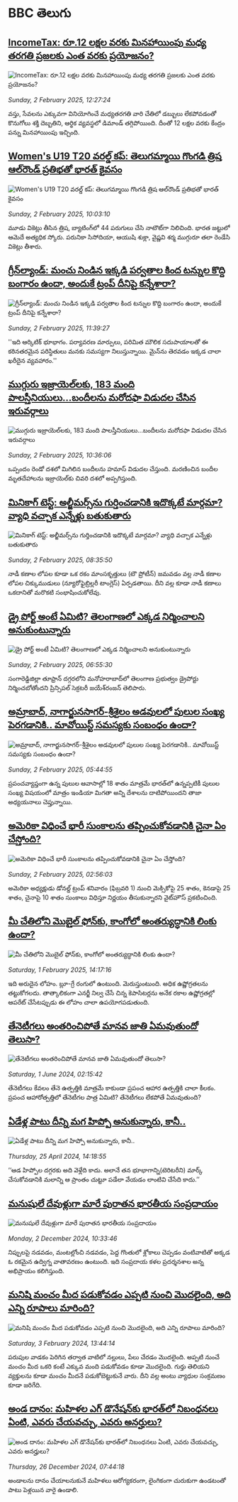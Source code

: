 # BBC తెలుగు## [IncomeTax: రూ.12 లక్షల వరకు మినహాయింపు మధ్య తరగతి ప్రజలకు ఎంత వరకు ప్రయోజనం?](https://www.bbc.com/telugu/articles/c0qw4y0p9xpo?at_campaign=githubrss)![IncomeTax: రూ.12 లక్షల వరకు మినహాయింపు మధ్య తరగతి ప్రజలకు ఎంత వరకు ప్రయోజనం?](https://ichef.bbci.co.uk/ace/standard/240/cpsprodpb/5648/live/9d243730-e159-11ef-a819-277e390a7a08.jpg)_Sunday, 2 February 2025, 12:27:24_వస్తు, సేవలను ఎక్కువగా వినియోగించే మధ్యతరగతి వారి చేతిలో డబ్బులు లేకపోవడంతో కొనుగోలు శక్తి దెబ్బతిని, ఆర్థిక వ్యవస్థలో డిమాండ్‌ తగ్గిపోయింది. దీంతో 12 లక్షల వరకు కేంద్రం పన్ను మినహాయింపు ఇచ్చింది.## [Women's U19 T20 వరల్డ్ కప్: తెలుగమ్మాయి గొంగడి త్రిష ఆల్‌రౌండ్ ప్రతిభతో భారత్‌‌ కైవసం](https://www.bbc.com/telugu/articles/cgmyzrr9g3po?at_campaign=githubrss)![Women's U19 T20 వరల్డ్ కప్: తెలుగమ్మాయి గొంగడి త్రిష ఆల్‌రౌండ్ ప్రతిభతో భారత్‌‌ కైవసం](https://ichef.bbci.co.uk/ace/standard/240/cpsprodpb/208a/live/2a5cde50-e14f-11ef-bd1b-d536627785f2.jpg)_Sunday, 2 February 2025, 10:03:10_మూడు వికెట్లు తీసిన త్రిష, బ్యాటింగ్‌లో 44 పరుగులు చేసి నాటౌట్‌గా నిలిచింది. భారత జట్టులో ఆమెదే అత్యధిక స్కోరు. పరునికా సిసోదియా, ఆయుషి శుక్లా, వైష్ణవి శర్మ ముగ్గురూ తలా రెండేసి వికెట్లు తీశారు.## [గ్రీన్‌ల్యాండ్: మంచు నిండిన ఇక్కడి పర్వతాల కింద టన్నుల కొద్ది బంగారం ఉందా, అందుకే ట్రంప్ దీనిపై కన్నేశారా?](https://www.bbc.com/telugu/articles/c3e1d298exjo?at_campaign=githubrss)![గ్రీన్‌ల్యాండ్: మంచు నిండిన ఇక్కడి పర్వతాల కింద టన్నుల కొద్ది బంగారం ఉందా, అందుకే ట్రంప్ దీనిపై కన్నేశారా?](https://ichef.bbci.co.uk/ace/standard/240/cpsprodpb/9d9a/live/157bc5b0-e149-11ef-a819-277e390a7a08.jpg)_Sunday, 2 February 2025, 11:39:27_''ఇది ఆర్కిటిక్ భూభాగం. పర్యావరణ మార్పులు, పరిమిత మౌలిక సదుపాయాలతో ఈ కఠినతరమైన పరిస్థితులు మనకు సమస్యగా నిలుస్తున్నాయి. మైన్‌ను తెరవడం ఇక్కడ చాలా ఖరీదైన వ్యవహారం.''## [ముగ్గురు ఇజ్రాయెల్‌‌లకు, 183 మంది పాలస్తీనియులు...బందీలను మరోదఫా విడుదల చేసిన ఇరువర్గాలు ](https://www.bbc.com/telugu/articles/cx2yxevrnelo?at_campaign=githubrss)![ముగ్గురు ఇజ్రాయెల్‌‌లకు, 183 మంది పాలస్తీనియులు...బందీలను మరోదఫా విడుదల చేసిన ఇరువర్గాలు ](https://ichef.bbci.co.uk/ace/standard/240/cpsprodpb/1678/live/99a08560-e0ae-11ef-a819-277e390a7a08.jpg)_Sunday, 2 February 2025, 10:36:06_ఒప్పందం రెండో దశలో మిగిలిన బందీలను హమాస్ విడుదల చేస్తుంది. మరణించిన బందీల మృతదేహాలను ఇజ్రాయెల్‌కు చివరి దశలో అప్పగిస్తుంది.## [మినికాగ్ టెస్ట్: అల్జీమర్స్‌ను గుర్తించడానికి ఇదొక్కటే మార్గమా? వ్యాధి వచ్చాక ఎన్నేళ్లు బతుకుతారు](https://www.bbc.com/telugu/articles/c20kdly31kpo?at_campaign=githubrss)![మినికాగ్ టెస్ట్: అల్జీమర్స్‌ను గుర్తించడానికి ఇదొక్కటే మార్గమా? వ్యాధి వచ్చాక ఎన్నేళ్లు బతుకుతారు](https://ichef.bbci.co.uk/ace/standard/240/cpsprodpb/c05e/live/0ac2d800-e141-11ef-9132-939e55a1870d.jpg)_Sunday, 2 February 2025, 08:35:50_నాడీ కణాల లోపల కూడా ఒక రకం మాంసకృత్తులు (టౌ ప్రోటీన్) జమవడం వల్ల నాడీ కణాల లోపల చిక్కుముడులు (న్యూరోఫైబ్రిల్లరీ టాంగ్లెస్) ఏర్పడతాయి. దీని వల్ల కూడా నాడీ కణాలు ఒకదానితో మరొకటి సంభాషించుకోలేవు.## [డ్రై పోర్ట్ అంటే ఏమిటి? తెలంగాణలో ఎక్కడ నిర్మించాలని అనుకుంటున్నారు](https://www.bbc.com/telugu/articles/c5yvelmzdglo?at_campaign=githubrss)![డ్రై పోర్ట్ అంటే ఏమిటి? తెలంగాణలో ఎక్కడ నిర్మించాలని అనుకుంటున్నారు](https://ichef.bbci.co.uk/ace/standard/240/cpsprodpb/b2e7/live/8a7261d0-e12b-11ef-b873-8bb9a1601690.jpg)_Sunday, 2 February 2025, 06:55:30_సంగారెడ్డిజిల్లా తూఫ్రాన్ దగ్గరలోని మనోహరాబాద్‌లో తెలంగాణ ప్రభుత్వం డ్రైపోర్టు నిర్మించబోతోందని ప్రిన్సిపల్ సెక్రటరీ జయేశ్‌రంజన్ తెలిపారు.## [అమ్రాబాద్‌, నాగార్జునసాగర్-శ్రీశైలం అడవులలో పులుల సంఖ్య పెరగడానికి.. మావోయిస్ట్ సమస్యకు సంబంధం ఉందా?](https://www.bbc.com/telugu/articles/c9qjpe87y71o?at_campaign=githubrss)![అమ్రాబాద్‌, నాగార్జునసాగర్-శ్రీశైలం అడవులలో పులుల సంఖ్య పెరగడానికి.. మావోయిస్ట్ సమస్యకు సంబంధం ఉందా?](https://ichef.bbci.co.uk/ace/standard/240/cpsprodpb/d531/live/c0c51e60-e128-11ef-b873-8bb9a1601690.jpg)_Sunday, 2 February 2025, 05:44:55_ప్రపంచవ్యాప్తంగా ఉన్న పులుల ఆవాసాల్లో 18 శాతం మాత్రమే భారత్‌లో ఉన్నప్పటికీ పులుల సంఖ్య విషయంలో మాత్రం ఇండియా మిగతా అన్ని దేశాలను దాటిపోయిందని తాజా అధ్యయనాలు చెప్తున్నాయి.## [అమెరికా విధించే భారీ సుంకాలను తప్పించుకోవడానికి చైనా ఏం చేస్తోంది?](https://www.bbc.com/telugu/articles/cp8k0ly90n1o?at_campaign=githubrss)![అమెరికా విధించే భారీ సుంకాలను తప్పించుకోవడానికి చైనా ఏం చేస్తోంది?](https://ichef.bbci.co.uk/ace/standard/240/cpsprodpb/4a3a/live/73b7eff0-e112-11ef-a819-277e390a7a08.jpg)_Sunday, 2 February 2025, 02:56:03_అమెరికా అధ్యక్షుడు డోనల్డ్ ట్రంప్ శనివారం (ఫిబ్రవరి 1) నుంచి మెక్సికోపై 25 శాతం, కెనడాపై 25 శాతం, చైనాపై 10 శాతం సుంకాలు విధిస్తూ నిర్ణయం తీసుకున్నారని వైట్‌హౌస్ ప్రకటించింది.## [మీ చేతిలోని మొబైల్ ఫోన్‌కు, కాంగోలో  అంతర్యుద్ధానికి లింకు ఉందా?](https://www.bbc.com/telugu/articles/c4g3l380p3jo?at_campaign=githubrss)![మీ చేతిలోని మొబైల్ ఫోన్‌కు, కాంగోలో  అంతర్యుద్ధానికి లింకు ఉందా?](https://ichef.bbci.co.uk/ace/standard/240/cpsprodpb/0260/live/ac3fc550-e0a9-11ef-bd1b-d536627785f2.jpg)_Saturday, 1 February 2025, 14:17:16_ఇది అరుదైన లోహం. బ్లూ-గ్రే రంగులో ఉంటుంది. మెరుస్తుంటుంది. అధిక ఉష్ణోగ్రతలను తట్టుకోగలదు. తాత్కాలికంగా ఎనర్జీ నిల్వ చేసే చిన్న కెపాసిటర్లను అనేక రకాల ఉష్ణోగ్రతల్లో ఆపరేట్ చేసేటప్పుడు ఈ లోహం చాలా ఉపయోగపడుతుంది.## [తేనెటీగలు అంతరించిపోతే మానవ జాతి ఏమవుతుందో తెలుసా?](https://www.bbc.com/telugu/articles/clee3p3lzvxo?at_campaign=githubrss)![తేనెటీగలు అంతరించిపోతే మానవ జాతి ఏమవుతుందో తెలుసా?](https://ichef.bbci.co.uk/ace/standard/240/cpsprodpb/c493/live/e4dfab00-1f6b-11ef-80aa-699d54c46324.jpg)_Saturday, 1 June 2024, 02:15:42_తేనెటీగలు కేవలం తేనె ఉత్పత్తికి మాత్రమే కాకుండా ప్రపంచ ఆహార ఉత్పత్తికి చాలా కీలకం. ప్రపంచ ఆహారోత్పత్తిలో తేనెటీగల పాత్ర ఏమిటి? తేనెటీగలు లేకపోతే ఏమవుతుంది?## [ఏడేళ్ల పాటు దీన్ని మగ హిప్పో అనుకున్నారు, కానీ..](https://www.bbc.com/telugu/articles/c4n160yk0ylo?at_campaign=githubrss)![ఏడేళ్ల పాటు దీన్ని మగ హిప్పో అనుకున్నారు, కానీ..](https://ichef.bbci.co.uk/ace/standard/240/cpsprodpb/e37f/live/c97dde00-02ff-11ef-82e8-cd354766a224.jpg)_Thursday, 25 April 2024, 14:18:55_‘‘ఆడ హిప్పోల దగ్గరకు అది వెళ్లేది కాదు. అలానే తన భూభాగాన్ని(టెరిటరీని) మార్క్ చేసుకోవడానికి మలాన్ని ఆ ప్రాంతం చుట్టూ పడేలా వేయడం లాంటివి చేసేది కాదు.’’## [మనుషులే దేవుళ్లుగా మారే పురాతన భారతీయ సంప్రదాయం](https://www.bbc.com/telugu/articles/cvg73x7p22do?at_campaign=githubrss)![మనుషులే దేవుళ్లుగా మారే పురాతన భారతీయ సంప్రదాయం](https://ichef.bbci.co.uk/ace/standard/240/cpsprodpb/66bf/live/97bb71e0-afff-11ef-bdf5-b7cb2fa86e10.jpg)_Monday, 2 December 2024, 10:33:46_నిప్పులపై నడవడం, మంటల్లోంచి నడవడం, పెద్ద గొంతులో శ్లోకాలు చెప్పడం వంటివాటితో అక్కడ ఓ రకమైన ఉద్విగ్న వాతావరణం ఉంటుంది. ఇది సంప్రదాయ కళల ప్రదర్శనశాల అన్న అభిప్రాయం కలిగిస్తుంది.## [మనిషి మంచం మీద పడుకోవడం ఎప్పటి నుంచి మొదలైంది, అది ఎన్ని రూపాలు మారింది?](https://www.bbc.com/telugu/articles/cjk6edmdyrro?at_campaign=githubrss)![మనిషి మంచం మీద పడుకోవడం ఎప్పటి నుంచి మొదలైంది, అది ఎన్ని రూపాలు మారింది?](https://ichef.bbci.co.uk/ace/standard/240/cpsprodpb/5b17/live/29ab2f70-bea5-11ee-896d-39d9bd3cadbb.png)_Saturday, 3 February 2024, 13:44:14_పరుపుల వాడకం పెరిగిన తర్వాత వాటిలో నల్లులు, పేలు చేరడం మొదలైంది. అప్పటి నుంచే మంచం మీద ఒకరి కంటే ఎక్కువ మంది పడుకోవడం కూడా మొదలైంది. 
గుర్తు తెలియని వ్యక్తులను కూడా మంచం మీదనే పడుకోబెట్టుకునే వారు. దీని వల్ల అంటు వ్యాధుల సంక్రమణం కూడా జరిగేది.## [అండ దానం: మహిళల ఎగ్ డొనేషన్‌కు  భారత్‌లో నిబంధనలు ఏంటి, ఎవరు చేయవచ్చు, ఎవరు అనర్హులు?](https://www.bbc.com/telugu/articles/cgrwdxzw5vjo?at_campaign=githubrss)![అండ దానం: మహిళల ఎగ్ డొనేషన్‌కు  భారత్‌లో నిబంధనలు ఏంటి, ఎవరు చేయవచ్చు, ఎవరు అనర్హులు?](https://ichef.bbci.co.uk/ace/standard/240/cpsprodpb/0324/live/c52dcf00-c284-11ef-aa28-f51630fec061.jpg)_Thursday, 26 December 2024, 07:44:18_అండాలను దానం చేయాలనుకునే మహిళలు ఆరోగ్యకరంగా, లైంగికంగా చురుకుగా ఉండటంతో పాటు పెళ్లయిన వారై ఉండాలి.